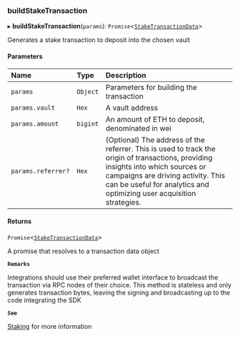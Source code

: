### buildStakeTransaction

▸ **buildStakeTransaction**(`params`): `Promise`\<[`StakeTransactionData`](../../../interfaces/StakeTransactionData.md)\>

Generates a stake transaction to deposit into the chosen vault

#### Parameters

| Name | Type | Description |
| :------ | :------ | :------ |
| `params` | `Object` | Parameters for building the transaction |
| `params.vault` | `Hex` | A vault address |
| `params.amount` | `bigint` | An amount of ETH to deposit, denominated in wei |
| `params.referrer?` | `Hex` | (Optional) The address of the referrer. This is used to track the origin of transactions, providing insights into which sources or campaigns are driving activity. This can be useful for analytics and optimizing user acquisition strategies. |

#### Returns

`Promise`\<[`StakeTransactionData`](../../../interfaces/StakeTransactionData.md)\>

A promise that resolves to a transaction data object

**`Remarks`**

Integrations should use their preferred wallet interface to broadcast the transaction via RPC nodes of
their choice. This method is stateless and only generates transaction bytes, leaving the signing and broadcasting up to
the code integrating the SDK

**`See`**

[Staking](https://chorus-one.gitbook.io/opus-pool-sdk-1.0/build-your-staking-dapp/3-staking) for more information